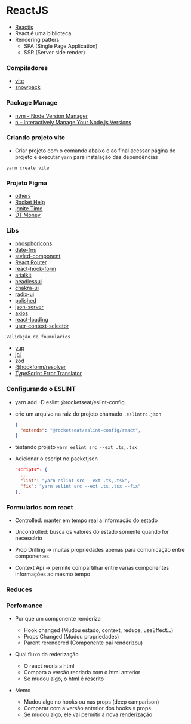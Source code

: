 # ReactJS

- [Reactjs](https://pt-br.reactjs.org/)
- React é uma biblioteca
- Rendering patters
  - SPA (Single Page Application)
  - SSR (Server side render)

### Compiladores

- [vite](https://vitejs.dev/)
- [snowpack](https://www.snowpack.dev/)

### Package Manage

- [nvm - Node Version Manager](https://github.com/nvm-sh/nvm)
- [n – Interactively Manage Your Node.js Versions](https://github.com/tj/n)

### Criando projeto vite

- Criar projeto com o comando abaixo e ao final acessar página do projeto e executar `yarn` para instalação das dependências

```
yarn create vite
```

### Projeto Figma

- [others](https://www.figma.com/community/file/1127351821076435124)
- [Rocket Help](https://www.figma.com/file/rQbh6GRPwiOTGqCXF01opn/Rocket-Help-Ignite-Lab-Community)
- [Ignite Time](<https://www.figma.com/file/3n0FjHGba29Spg7GUhjFeH/Ignite-Timer-(Community)?node-id=0%3A1>)
- [DT Money](https://app.rocketseat.com.br/node/projeto-03/group/estrutura-visual/lesson/introducao-41)

### Libs

- [phosphoricons](https://phosphoricons.com/)
- [date-fns](https://date-fns.org/docs/Getting-Started)
- [styled-component](https://styled-components.com/)
- [React Router](https://v5.reactrouter.com/web/guides/quick-start)
- [react-hook-form](https://react-hook-form.com/)
- [arialkit](https://github.com/ariakit/ariakit)
- [headlessui](https://headlessui.com/)
- [chakra-ui](https://chakra-ui.com/)
- [radix-ui](https://www.radix-ui.com/)
- [polished](https://polished.js.org/docs/)
- [json-server](https://github.com/typicode/json-server)
- [axios](https://axios-http.com/docs/intro)
- [react-loading](https://github.com/fakiolinho/react-loading)
- [user-context-selector](https://github.com/dai-shi/use-context-selector#readme)

`Validação de foumularios`

- [yup](https://github.com/jquense/yup)
- [joi](https://github.com/sideway/joi)
- [zod](https://github.com/colinhacks/zod)
- [@hookform/resolver](https://www.npmjs.com/package/@hookform/resolvers)
- [TypeScript Error Translator](https://ts-error-translator.vercel.app/)

### Configurando o ESLINT

- yarn add -D eslint @rocketseat/eslint-config
- crie um arquivo na raiz do projeto chamado `.eslintrc.json`
  ```json
  {
    "extends": "@rocketseat/eslint-config/react",   
  }
  ```

- testando projeto `yarn eslint src --ext .ts,.tsx`
- Adicionar o escript no packetjson
  ```json
  "scripts": {
    ...
    "lint": "yarn eslint src --ext .ts,.tsx",
    "fix": "yarn eslint src --ext .ts,.tsx --fix"
  },
  ```

### Formularios com react

- Controlled: manter em tempo real a informação do estado
- Uncontrolled: busca os valores do estado somente quando for necessário

- Prop Drilling -> muitas propriedades apenas para comunicação entre componentes

- Context Api -> permite compartilhar entre varias componentes informações ao mesmo tempo

### Reduces


### Perfomance

- Por que um componente renderiza
  - Hook changed (Mudou estado, context, reduce, useEffect...)
  - Props Changed (Mudou propriedades)
  - Parent rerendered (Componente pai renderizou)

- Qual fluxo da rederização
  - O react recria a html
  - Compara a versão recriada com o html anterior
  - Se mudou algo, o html é rescrito

- Memo
  - Mudou algo no hooks ou nas props (deep camparison)
  - Comparar com a versão anterior dos hooks e props
  - Se mudou algo, ele vai permitir a nova renderização
